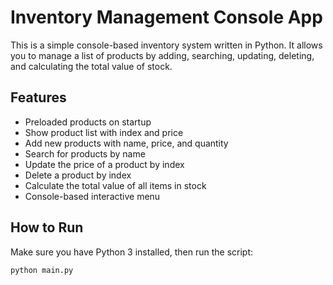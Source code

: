 # Inventory Management Console App

This is a simple console-based inventory system written in Python. It allows you to manage a list of products by adding, searching, updating, deleting, and calculating the total value of stock.

## Features

- Preloaded products on startup
- Show product list with index and price
- Add new products with name, price, and quantity
- Search for products by name
- Update the price of a product by index
- Delete a product by index
- Calculate the total value of all items in stock
- Console-based interactive menu

## How to Run

Make sure you have Python 3 installed, then run the script:

```bash
python main.py
